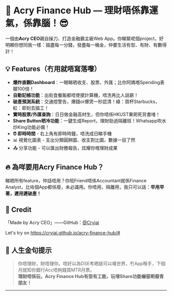 # 🚀 Acry Finance Hub — 理財唔係靠運氣，係靠腦！😎

一個由**Acry CEO**親自操刀、打造金融霸主級Web App。你睇緊呢個project，好明顯你想同我一樣：搵盡每一分錢，發盡每一桶金，仲要生活有型、有財、有數得計！

## 💡 Features（冇用就唔寫落嚟）

- **爆炸直觀Dashboard**：一眼睇晒收支、股票、外匯；比你阿媽嘅Spending表靚100倍！
- **自動記帳功能**：出街食餐飯都唔使撳計算機，唔洗再比人話窮！
- **破產預測系統**：交通燈警告，爆錢or爆煲一秒認清！綠：買杯Starbucks，紅：即刻去搵工！
- **實時股票/外匯查詢**：日日做金融高材生，但你唔係HKUST果啲死背書啫！
- **Share Button晒冷功能**：一鍵生成Report，理財勁過隔離班！Whatsapp吹水炒King功能必備！
- **⏰ 即時時間** - 右上角有即時時鐘，唔洗成日睇手機
- 📊 視覺化圖表 - 支出分類圓餅圖、收支對比圖，數據一目了然
- 📤 分享功能 - 可以匯出財務報告，炫耀你嘅理財成果

## 🔥 為咩要用Acry Finance Hub？
睇晒所有feature，仲話唔用？你班Friend唔係Accountant就係Finance Analyst，比咗個App都係廢，未必識用。你唔用，隔離用，我只可以話：**早用早著，遲用遲破產！**

## 👑 Credit
「Made by Acry CEO」——GitHub：[@Cryjai](https://github.com/Cryjai)

Let's try on https://cryjai.github.io/acry-finance-hub/#

## 🦉 人生金句提示
> 你唔理財，財唔理你。唔好以為DSE考晒就可以嘆世界，冇App喺手，下個月就知你銀行Acc唔夠錢買MTR月票。  
> **理財唔係玩，Acry Finance Hub有型有工能，玩埋Share功能嚇窒啲廢青朋友！**

***
